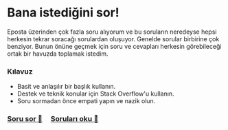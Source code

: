 # Bana istediğini sor!

Eposta üzerinden çok fazla soru alıyorum ve bu soruların neredeyse hepsi herkesin tekrar soracağı sorulardan oluşuyor. Genelde sorular birbirine çok benziyor. Bunun önüne geçmek için soru ve cevapları herkesin görebileceği ortak bir havuzda toplamak istedim.

### Kılavuz

- Basit ve anlaşılır bir başlık kullanın.
- Destek ve teknik konular için Stack Overflow'u kullanın.
- Soru sormadan önce empati yapın ve nazik olun.

### [Soru sor :love_letter:](../../issues/new) &nbsp;&nbsp;&nbsp; [Soruları oku :speech_balloon:](https://github.com/ademilter/AMA/issues?q=is%3Aopen+is%3Aissue+label%3Acevapland%C4%B1)
